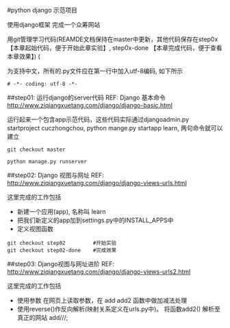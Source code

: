 #python django 示范项目

使用django框架 完成一个众筹网站

用git管理学习代码(REAMDE文档保持在master中更新，其他代码保存在step0x【本章起始代码，便于开始此章实验】, step0x-done 【本章完成代码，便于查看本章效果】) (

为支持中文，所有的.py文件应在第一行中加入utf-8编码, 如下所示
```
# -*- coding: utf-8 -*-
```


##step01: 运行django的server代码
REF: Django 基本命令 http://www.ziqiangxuetang.com/django/django-basic.html

运行起来一个包含app示范代码，这些代码实际通过djangoadmin.py startproject cuczhongchou, python mange.py startapp learn, 两句命令就可以建立

```
git checkout master 

python manage.py runserver
```

##step02: Django 视图与网址
REF:  http://www.ziqiangxuetang.com/django/django-views-urls.html

这里完成的工作包括
* 新建一个应用(app), 名称叫 learn
* 把我们新定义的app加到settings.py中的INSTALL_APPS中
* 定义视图函数

```
git checkout step02  		#开始实验
git checkout step02-done  	#完成效果
```
##step03: Django视图与网址进阶
REF: http://www.ziqiangxuetang.com/django/django-views-urls2.html

这里完成的工作包括
* 使用参数  在网页上读取参数，在 add add2 函数中做加减法处理
* 使用reverse()作反向解析(映射关系定义在urls.py中)。 将函数add2() 解析至真正的网站 add///;